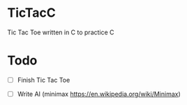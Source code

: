 # TicTacC
Tic Tac Toe written in C to practice C

# Todo
- [ ] Finish Tic Tac Toe
- [ ] Write AI (minimax https://en.wikipedia.org/wiki/Minimax)

